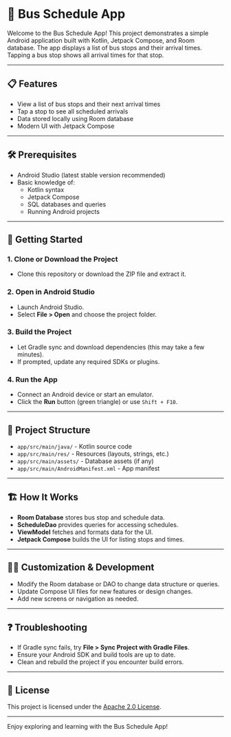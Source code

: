 # 🚌 Bus Schedule App

Welcome to the Bus Schedule App! This project demonstrates a simple Android application built with Kotlin, Jetpack Compose, and Room database. The app displays a list of bus stops and their arrival times. Tapping a bus stop shows all arrival times for that stop.

---

## 📋 Features
- View a list of bus stops and their next arrival times
- Tap a stop to see all scheduled arrivals
- Data stored locally using Room database
- Modern UI with Jetpack Compose

---

## 🛠️ Prerequisites
- Android Studio (latest stable version recommended)
- Basic knowledge of:
  - Kotlin syntax
  - Jetpack Compose
  - SQL databases and queries
  - Running Android projects

---

## 🚀 Getting Started

### 1. Clone or Download the Project
- Clone this repository or download the ZIP file and extract it.

### 2. Open in Android Studio
- Launch Android Studio.
- Select **File > Open** and choose the project folder.

### 3. Build the Project
- Let Gradle sync and download dependencies (this may take a few minutes).
- If prompted, update any required SDKs or plugins.

### 4. Run the App
- Connect an Android device or start an emulator.
- Click the **Run** button (green triangle) or use `Shift + F10`.

---

## 📂 Project Structure
- `app/src/main/java/` - Kotlin source code
- `app/src/main/res/` - Resources (layouts, strings, etc.)
- `app/src/main/assets/` - Database assets (if any)
- `app/src/main/AndroidManifest.xml` - App manifest

---

## 🏗️ How It Works
- **Room Database** stores bus stop and schedule data.
- **ScheduleDao** provides queries for accessing schedules.
- **ViewModel** fetches and formats data for the UI.
- **Jetpack Compose** builds the UI for listing stops and times.

---

## 🧑‍💻 Customization & Development
- Modify the Room database or DAO to change data structure or queries.
- Update Compose UI files for new features or design changes.
- Add new screens or navigation as needed.

---

## ❓ Troubleshooting
- If Gradle sync fails, try **File > Sync Project with Gradle Files**.
- Ensure your Android SDK and build tools are up to date.
- Clean and rebuild the project if you encounter build errors.

---

## 📜 License
This project is licensed under the [Apache 2.0 License](LICENSE).

---

Enjoy exploring and learning with the Bus Schedule App!
